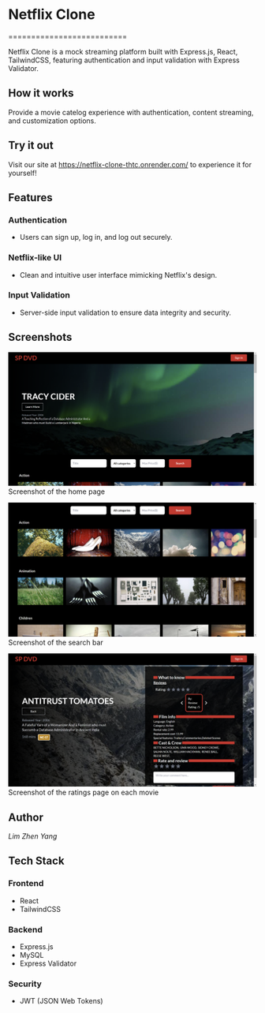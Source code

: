 # **Netflix Clone**
==========================

Netflix Clone is a mock streaming platform built with Express.js, React, TailwindCSS, featuring authentication and input validation with Express Validator.

## How it works

Provide a movie catelog experience with authentication, content streaming, and customization options.

## Try it out

Visit our site at https://netflix-clone-thtc.onrender.com/ to experience it for yourself!

## Features

### Authentication

* Users can sign up, log in, and log out securely.

### Netflix-like UI

* Clean and intuitive user interface mimicking Netflix's design.

### Input Validation

* Server-side input validation to ensure data integrity and security.

## Screenshots

![Screenshot 1](demo/home-page.png)
Screenshot of the home page

![Screenshot 2](demo/search-page.png)
Screenshot of the search bar

![Screenshot 3](demo/ratings-page.png)
Screenshot of the ratings page on each movie

## Author

*Lim Zhen Yang*

## Tech Stack

### Frontend

* React
* TailwindCSS

### Backend

* Express.js
* MySQL
* Express Validator

### Security

* JWT (JSON Web Tokens)
